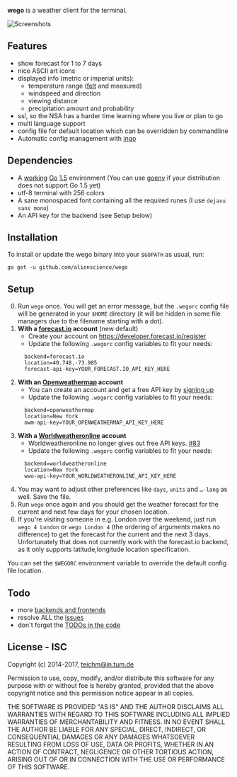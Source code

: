 **wego** is a weather client for the terminal.

![Screenshots](http://schachmat.github.io/wego/wego.gif)

## Features

* show forecast for 1 to 7 days
* nice ASCII art icons
* displayed info (metric or imperial units):
  * temperature range ([felt](https://en.wikipedia.org/wiki/Wind_chill) and measured)
  * windspeed and direction
  * viewing distance
  * precipitation amount and probability
* ssl, so the NSA has a harder time learning where you live or plan to go
* multi language support
* config file for default location which can be overridden by commandline
* Automatic config management with [ingo](https://github.com/schachmat/ingo)

## Dependencies

* A [working](https://golang.org/doc/install#testing) [Go](https://golang.org/)
  [1.5](https://golang.org/doc/go1.5) environment (You can use
  [goenv](https://github.com/pwoolcoc/goenv) if your distribution does not
  support Go 1.5 yet)
* utf-8 terminal with 256 colors
* A sane monospaced font containing all the required runes (I use `dejavu sans
  mono`)
* An API key for the backend (see Setup below)

## Installation

To install or update the wego binary into your `$GOPATH` as usual, run:
```shell
go get -u github.com/alienscience/wego
```

## Setup

0. Run `wego` once. You will get an error message, but the `.wegorc` config file
   will be generated in your `$HOME` directory (it will be hidden in some file
   managers due to the filename starting with a dot).
0. __With a [forecast.io](http://forecast.io/) account__ (new default)
    * Create your account on https://developer.forecast.io/register
    * Update the following `.wegorc` config variables to fit your needs:
    ```
      backend=forecast.io
      location=40.748,-73.985
      forecast-api-key=YOUR_FORECAST.IO_API_KEY_HERE
    ```
0. __With an [Openweathermap](https://home.openweathermap.org/) account__
    * You can create an account and get a free API key by [signing up](https://home.openweathermap.org/users/sign_up)
    * Update the following `.wegorc` config variables to fit your needs:
    ```
      backend=openweathermap
      location=New York
      owm-api-key=YOUR_OPENWEATHERMAP_API_KEY_HERE
    ```
0. __With a [Worldweatheronline](http://www.worldweatheronline.com/) account__
    * Worldweatheronline no longer gives out free API keys. [#83](https://github.com/alienscience/wego/issues/83)
    * Update the following `.wegorc` config variables to fit your needs:
    ```
      backend=worldweatheronline
      location=New York
      wwo-api-key=YOUR_WORLDWEATHERONLINE_API_KEY_HERE
    ```
0. You may want to adjust other preferences like `days`, `units` and `…-lang` as
   well. Save the file.
0. Run `wego` once again and you should get the weather forecast for the current
   and next few days for your chosen location.
0. If you're visiting someone in e.g. London over the weekend, just run `wego 4
   London` or `wego London 4` (the ordering of arguments makes no difference) to
   get the forecast for the current and the next 3 days. Unfortunately that does
   not currently work with the forecast.io backend, as it only supports
   latitude,longitude location specification.

You can set the `$WEGORC` environment variable to override the default config
file location.

## Todo

* more [backends and frontends](https://github.com/alienscience/wego/wiki/How-to-write-a-new-backend-or-frontend)
* resolve ALL the [issues](https://github.com/alienscience/wego/issues)
* don't forget the [TODOs in the code](https://github.com/alienscience/wego/search?q=TODO&type=Code)

## License - ISC

Copyright (c) 2014-2017,  <teichm@in.tum.de>

Permission to use, copy, modify, and/or distribute this software for any purpose
with or without fee is hereby granted, provided that the above copyright notice
and this permission notice appear in all copies.

THE SOFTWARE IS PROVIDED "AS IS" AND THE AUTHOR DISCLAIMS ALL WARRANTIES WITH
REGARD TO THIS SOFTWARE INCLUDING ALL IMPLIED WARRANTIES OF MERCHANTABILITY AND
FITNESS. IN NO EVENT SHALL THE AUTHOR BE LIABLE FOR ANY SPECIAL, DIRECT,
INDIRECT, OR CONSEQUENTIAL DAMAGES OR ANY DAMAGES WHATSOEVER RESULTING FROM LOSS
OF USE, DATA OR PROFITS, WHETHER IN AN ACTION OF CONTRACT, NEGLIGENCE OR OTHER
TORTIOUS ACTION, ARISING OUT OF OR IN CONNECTION WITH THE USE OR PERFORMANCE OF
THIS SOFTWARE.
